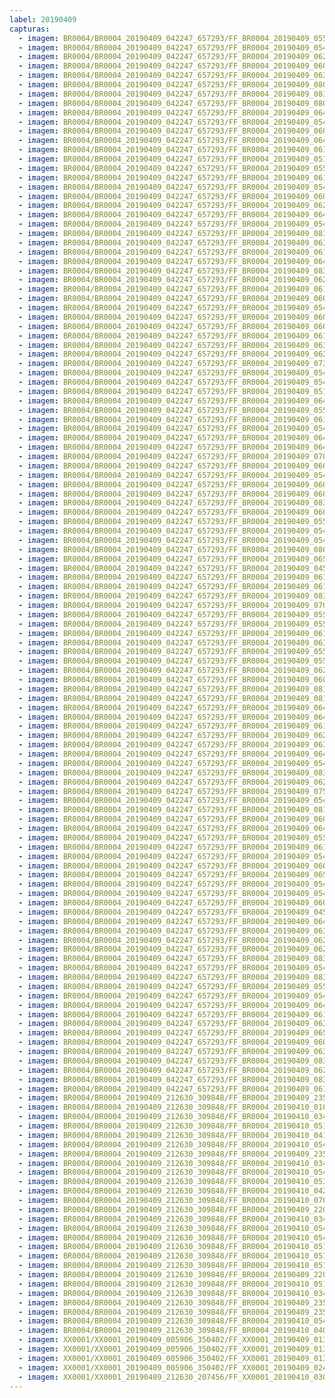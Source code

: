 ```yaml
---
label: 20190409
capturas:
  - imagem: BR0004/BR0004_20190409_042247_657293/FF_BR0004_20190409_055915_730_0142592.fits_maxpixel.jpg
  - imagem: BR0004/BR0004_20190409_042247_657293/FF_BR0004_20190409_054713_946_0124672.fits_maxpixel.jpg
  - imagem: BR0004/BR0004_20190409_042247_657293/FF_BR0004_20190409_062048_057_0174848.fits_maxpixel.jpg
  - imagem: BR0004/BR0004_20190409_042247_657293/FF_BR0004_20190409_060037_723_0144640.fits_maxpixel.jpg
  - imagem: BR0004/BR0004_20190409_042247_657293/FF_BR0004_20190409_063820_389_0200960.fits_maxpixel.jpg
  - imagem: BR0004/BR0004_20190409_042247_657293/FF_BR0004_20190409_080051_220_0323840.fits_maxpixel.jpg
  - imagem: BR0004/BR0004_20190409_042247_657293/FF_BR0004_20190409_083302_006_0371968.fits_maxpixel.jpg
  - imagem: BR0004/BR0004_20190409_042247_657293/FF_BR0004_20190409_080509_299_0330240.fits_maxpixel.jpg
  - imagem: BR0004/BR0004_20190409_042247_657293/FF_BR0004_20190409_064221_139_0206848.fits_maxpixel.jpg
  - imagem: BR0004/BR0004_20190409_042247_657293/FF_BR0004_20190409_054805_185_0125952.fits_maxpixel.jpg
  - imagem: BR0004/BR0004_20190409_042247_657293/FF_BR0004_20190409_060910_102_0157440.fits_maxpixel.jpg
  - imagem: BR0004/BR0004_20190409_042247_657293/FF_BR0004_20190409_064942_031_0217856.fits_maxpixel.jpg
  - imagem: BR0004/BR0004_20190409_042247_657293/FF_BR0004_20190409_061032_108_0159488.fits_maxpixel.jpg
  - imagem: BR0004/BR0004_20190409_042247_657293/FF_BR0004_20190409_051056_380_0070400.fits_maxpixel.jpg
  - imagem: BR0004/BR0004_20190409_042247_657293/FF_BR0004_20190409_055956_731_0143616.fits_maxpixel.jpg
  - imagem: BR0004/BR0004_20190409_042247_657293/FF_BR0004_20190409_061052_581_0160000.fits_maxpixel.jpg
  - imagem: BR0004/BR0004_20190409_042247_657293/FF_BR0004_20190409_054724_207_0124928.fits_maxpixel.jpg
  - imagem: BR0004/BR0004_20190409_042247_657293/FF_BR0004_20190409_060027_480_0144384.fits_maxpixel.jpg
  - imagem: BR0004/BR0004_20190409_042247_657293/FF_BR0004_20190409_062149_528_0176384.fits_maxpixel.jpg
  - imagem: BR0004/BR0004_20190409_042247_657293/FF_BR0004_20190409_064546_298_0211968.fits_maxpixel.jpg
  - imagem: BR0004/BR0004_20190409_042247_657293/FF_BR0004_20190409_054906_758_0127488.fits_maxpixel.jpg
  - imagem: BR0004/BR0004_20190409_042247_657293/FF_BR0004_20190409_083221_013_0370944.fits_maxpixel.jpg
  - imagem: BR0004/BR0004_20190409_042247_657293/FF_BR0004_20190409_063911_627_0202240.fits_maxpixel.jpg
  - imagem: BR0004/BR0004_20190409_042247_657293/FF_BR0004_20190409_061642_094_0168704.fits_maxpixel.jpg
  - imagem: BR0004/BR0004_20190409_042247_657293/FF_BR0004_20190409_064233_817_0207104.fits_maxpixel.jpg
  - imagem: BR0004/BR0004_20190409_042247_657293/FF_BR0004_20190409_083231_264_0371200.fits_maxpixel.jpg
  - imagem: BR0004/BR0004_20190409_042247_657293/FF_BR0004_20190409_062210_029_0176896.fits_maxpixel.jpg
  - imagem: BR0004/BR0004_20190409_042247_657293/FF_BR0004_20190409_061449_372_0165888.fits_maxpixel.jpg
  - imagem: BR0004/BR0004_20190409_042247_657293/FF_BR0004_20190409_060301_183_0148224.fits_maxpixel.jpg
  - imagem: BR0004/BR0004_20190409_042247_657293/FF_BR0004_20190409_054622_719_0123392.fits_maxpixel.jpg
  - imagem: BR0004/BR0004_20190409_042247_657293/FF_BR0004_20190409_060839_368_0156672.fits_maxpixel.jpg
  - imagem: BR0004/BR0004_20190409_042247_657293/FF_BR0004_20190409_060849_618_0156928.fits_maxpixel.jpg
  - imagem: BR0004/BR0004_20190409_042247_657293/FF_BR0004_20190409_061021_838_0159232.fits_maxpixel.jpg
  - imagem: BR0004/BR0004_20190409_042247_657293/FF_BR0004_20190409_063942_372_0203008.fits_maxpixel.jpg
  - imagem: BR0004/BR0004_20190409_042247_657293/FF_BR0004_20190409_062139_281_0176128.fits_maxpixel.jpg
  - imagem: BR0004/BR0004_20190409_042247_657293/FF_BR0004_20190409_073106_916_0279552.fits_maxpixel.jpg
  - imagem: BR0004/BR0004_20190409_042247_657293/FF_BR0004_20190409_054825_682_0126464.fits_maxpixel.jpg
  - imagem: BR0004/BR0004_20190409_042247_657293/FF_BR0004_20190409_054754_939_0125696.fits_maxpixel.jpg
  - imagem: BR0004/BR0004_20190409_042247_657293/FF_BR0004_20190409_051147_636_0071680.fits_maxpixel.jpg
  - imagem: BR0004/BR0004_20190409_042247_657293/FF_BR0004_20190409_064911_241_0217088.fits_maxpixel.jpg
  - imagem: BR0004/BR0004_20190409_042247_657293/FF_BR0004_20190409_055306_142_0133376.fits_maxpixel.jpg
  - imagem: BR0004/BR0004_20190409_042247_657293/FF_BR0004_20190409_061001_344_0158720.fits_maxpixel.jpg
  - imagem: BR0004/BR0004_20190409_042247_657293/FF_BR0004_20190409_054653_463_0124160.fits_maxpixel.jpg
  - imagem: BR0004/BR0004_20190409_042247_657293/FF_BR0004_20190409_064044_033_0204544.fits_maxpixel.jpg
  - imagem: BR0004/BR0004_20190409_042247_657293/FF_BR0004_20190409_064931_791_0217600.fits_maxpixel.jpg
  - imagem: BR0004/BR0004_20190409_042247_657293/FF_BR0004_20190409_070813_240_0245504.fits_maxpixel.jpg
  - imagem: BR0004/BR0004_20190409_042247_657293/FF_BR0004_20190409_060331_924_0148992.fits_maxpixel.jpg
  - imagem: BR0004/BR0004_20190409_042247_657293/FF_BR0004_20190409_054602_175_0122880.fits_maxpixel.jpg
  - imagem: BR0004/BR0004_20190409_042247_657293/FF_BR0004_20190409_060342_176_0149248.fits_maxpixel.jpg
  - imagem: BR0004/BR0004_20190409_042247_657293/FF_BR0004_20190409_060829_112_0156416.fits_maxpixel.jpg
  - imagem: BR0004/BR0004_20190409_042247_657293/FF_BR0004_20190409_083413_738_0373760.fits_maxpixel.jpg
  - imagem: BR0004/BR0004_20190409_042247_657293/FF_BR0004_20190409_060058_212_0145152.fits_maxpixel.jpg
  - imagem: BR0004/BR0004_20190409_042247_657293/FF_BR0004_20190409_055905_490_0142336.fits_maxpixel.jpg
  - imagem: BR0004/BR0004_20190409_042247_657293/FF_BR0004_20190409_054815_431_0126208.fits_maxpixel.jpg
  - imagem: BR0004/BR0004_20190409_042247_657293/FF_BR0004_20190409_054632_967_0123648.fits_maxpixel.jpg
  - imagem: BR0004/BR0004_20190409_042247_657293/FF_BR0004_20190409_080844_507_0335616.fits_maxpixel.jpg
  - imagem: BR0004/BR0004_20190409_042247_657293/FF_BR0004_20190409_065012_778_0218624.fits_maxpixel.jpg
  - imagem: BR0004/BR0004_20190409_042247_657293/FF_BR0004_20190409_045950_629_0054016.fits_maxpixel.jpg
  - imagem: BR0004/BR0004_20190409_042247_657293/FF_BR0004_20190409_061956_793_0173568.fits_maxpixel.jpg
  - imagem: BR0004/BR0004_20190409_042247_657293/FF_BR0004_20190409_061102_831_0160256.fits_maxpixel.jpg
  - imagem: BR0004/BR0004_20190409_042247_657293/FF_BR0004_20190409_083058_952_0368896.fits_maxpixel.jpg
  - imagem: BR0004/BR0004_20190409_042247_657293/FF_BR0004_20190409_070802_991_0245248.fits_maxpixel.jpg
  - imagem: BR0004/BR0004_20190409_042247_657293/FF_BR0004_20190409_055824_508_0141312.fits_maxpixel.jpg
  - imagem: BR0004/BR0004_20190409_042247_657293/FF_BR0004_20190409_055245_650_0132864.fits_maxpixel.jpg
  - imagem: BR0004/BR0004_20190409_042247_657293/FF_BR0004_20190409_061459_607_0166144.fits_maxpixel.jpg
  - imagem: BR0004/BR0004_20190409_042247_657293/FF_BR0004_20190409_063830_643_0201216.fits_maxpixel.jpg
  - imagem: BR0004/BR0004_20190409_042247_657293/FF_BR0004_20190409_055855_240_0142080.fits_maxpixel.jpg
  - imagem: BR0004/BR0004_20190409_042247_657293/FF_BR0004_20190409_055925_990_0142848.fits_maxpixel.jpg
  - imagem: BR0004/BR0004_20190409_042247_657293/FF_BR0004_20190409_062007_079_0173824.fits_maxpixel.jpg
  - imagem: BR0004/BR0004_20190409_042247_657293/FF_BR0004_20190409_060321_691_0148736.fits_maxpixel.jpg
  - imagem: BR0004/BR0004_20190409_042247_657293/FF_BR0004_20190409_081556_187_0346368.fits_maxpixel.jpg
  - imagem: BR0004/BR0004_20190409_042247_657293/FF_BR0004_20190409_081322_400_0342528.fits_maxpixel.jpg
  - imagem: BR0004/BR0004_20190409_042247_657293/FF_BR0004_20190409_064952_285_0218112.fits_maxpixel.jpg
  - imagem: BR0004/BR0004_20190409_042247_657293/FF_BR0004_20190409_064135_255_0205824.fits_maxpixel.jpg
  - imagem: BR0004/BR0004_20190409_042247_657293/FF_BR0004_20190409_061621_587_0168192.fits_maxpixel.jpg
  - imagem: BR0004/BR0004_20190409_042247_657293/FF_BR0004_20190409_062058_283_0175104.fits_maxpixel.jpg
  - imagem: BR0004/BR0004_20190409_042247_657293/FF_BR0004_20190409_063921_880_0202496.fits_maxpixel.jpg
  - imagem: BR0004/BR0004_20190409_042247_657293/FF_BR0004_20190409_064536_044_0211712.fits_maxpixel.jpg
  - imagem: BR0004/BR0004_20190409_042247_657293/FF_BR0004_20190409_054744_686_0125440.fits_maxpixel.jpg
  - imagem: BR0004/BR0004_20190409_042247_657293/FF_BR0004_20190409_083048_715_0368640.fits_maxpixel.jpg
  - imagem: BR0004/BR0004_20190409_042247_657293/FF_BR0004_20190409_062159_764_0176640.fits_maxpixel.jpg
  - imagem: BR0004/BR0004_20190409_042247_657293/FF_BR0004_20190409_075939_493_0322048.fits_maxpixel.jpg
  - imagem: BR0004/BR0004_20190409_042247_657293/FF_BR0004_20190409_054551_888_0122624.fits_maxpixel.jpg
  - imagem: BR0004/BR0004_20190409_042247_657293/FF_BR0004_20190409_081058_454_0338944.fits_maxpixel.jpg
  - imagem: BR0004/BR0004_20190409_042247_657293/FF_BR0004_20190409_060940_859_0158208.fits_maxpixel.jpg
  - imagem: BR0004/BR0004_20190409_042247_657293/FF_BR0004_20190409_064104_521_0205056.fits_maxpixel.jpg
  - imagem: BR0004/BR0004_20190409_042247_657293/FF_BR0004_20190409_055834_740_0141568.fits_maxpixel.jpg
  - imagem: BR0004/BR0004_20190409_042247_657293/FF_BR0004_20190409_061702_579_0169216.fits_maxpixel.jpg
  - imagem: BR0004/BR0004_20190409_042247_657293/FF_BR0004_20190409_054643_205_0123904.fits_maxpixel.jpg
  - imagem: BR0004/BR0004_20190409_042247_657293/FF_BR0004_20190409_060006_983_0143872.fits_maxpixel.jpg
  - imagem: BR0004/BR0004_20190409_042247_657293/FF_BR0004_20190409_065002_522_0218368.fits_maxpixel.jpg
  - imagem: BR0004/BR0004_20190409_042247_657293/FF_BR0004_20190409_054531_421_0122112.fits_maxpixel.jpg
  - imagem: BR0004/BR0004_20190409_042247_657293/FF_BR0004_20190409_054541_636_0122368.fits_maxpixel.jpg
  - imagem: BR0004/BR0004_20190409_042247_657293/FF_BR0004_20190409_060352_436_0149504.fits_maxpixel.jpg
  - imagem: BR0004/BR0004_20190409_042247_657293/FF_BR0004_20190409_045512_467_0047104.fits_maxpixel.jpg
  - imagem: BR0004/BR0004_20190409_042247_657293/FF_BR0004_20190409_064150_321_0206080.fits_maxpixel.jpg
  - imagem: BR0004/BR0004_20190409_042247_657293/FF_BR0004_20190409_063932_128_0202752.fits_maxpixel.jpg
  - imagem: BR0004/BR0004_20190409_042247_657293/FF_BR0004_20190409_062027_537_0174336.fits_maxpixel.jpg
  - imagem: BR0004/BR0004_20190409_042247_657293/FF_BR0004_20190409_062037_788_0174592.fits_maxpixel.jpg
  - imagem: BR0004/BR0004_20190409_042247_657293/FF_BR0004_20190409_083312_253_0372224.fits_maxpixel.jpg
  - imagem: BR0004/BR0004_20190409_042247_657293/FF_BR0004_20190409_054734_453_0125184.fits_maxpixel.jpg
  - imagem: BR0004/BR0004_20190409_042247_657293/FF_BR0004_20190409_083536_805_0375808.fits_maxpixel.jpg
  - imagem: BR0004/BR0004_20190409_042247_657293/FF_BR0004_20190409_055946_489_0143360.fits_maxpixel.jpg
  - imagem: BR0004/BR0004_20190409_042247_657293/FF_BR0004_20190409_054703_708_0124416.fits_maxpixel.jpg
  - imagem: BR0004/BR0004_20190409_042247_657293/FF_BR0004_20190409_064525_797_0211456.fits_maxpixel.jpg
  - imagem: BR0004/BR0004_20190409_042247_657293/FF_BR0004_20190409_061652_347_0168960.fits_maxpixel.jpg
  - imagem: BR0004/BR0004_20190409_042247_657293/FF_BR0004_20190409_063901_391_0201984.fits_maxpixel.jpg
  - imagem: BR0004/BR0004_20190409_042247_657293/FF_BR0004_20190409_065054_552_0219648.fits_maxpixel.jpg
  - imagem: BR0004/BR0004_20190409_042247_657293/FF_BR0004_20190409_060951_093_0158464.fits_maxpixel.jpg
  - imagem: BR0004/BR0004_20190409_042247_657293/FF_BR0004_20190409_063840_885_0201472.fits_maxpixel.jpg
  - imagem: BR0004/BR0004_20190409_042247_657293/FF_BR0004_20190409_083109_311_0369152.fits_maxpixel.jpg
  - imagem: BR0004/BR0004_20190409_042247_657293/FF_BR0004_20190409_062017_305_0174080.fits_maxpixel.jpg
  - imagem: BR0004/BR0004_20190409_042247_657293/FF_BR0004_20190409_083251_756_0371712.fits_maxpixel.jpg
  - imagem: BR0004/BR0004_20190409_042247_657293/FF_BR0004_20190409_061011_608_0158976.fits_maxpixel.jpg
  - imagem: BR0004/BR0004_20190409_212630_309848/FF_BR0004_20190409_235416_344_0219392.fits_maxpixel.jpg
  - imagem: BR0004/BR0004_20190409_212630_309848/FF_BR0004_20190410_010159_382_0320512.fits_maxpixel.jpg
  - imagem: BR0004/BR0004_20190409_212630_309848/FF_BR0004_20190410_034104_344_0557312.fits_maxpixel.jpg
  - imagem: BR0004/BR0004_20190409_212630_309848/FF_BR0004_20190410_051031_875_0690688.fits_maxpixel.jpg
  - imagem: BR0004/BR0004_20190409_212630_309848/FF_BR0004_20190410_041703_730_0611072.fits_maxpixel.jpg
  - imagem: BR0004/BR0004_20190409_212630_309848/FF_BR0004_20190410_054456_104_0741888.fits_maxpixel.jpg
  - imagem: BR0004/BR0004_20190409_212630_309848/FF_BR0004_20190409_235426_583_0219648.fits_maxpixel.jpg
  - imagem: BR0004/BR0004_20190409_212630_309848/FF_BR0004_20190410_034114_597_0557568.fits_maxpixel.jpg
  - imagem: BR0004/BR0004_20190409_212630_309848/FF_BR0004_20190410_054435_608_0741376.fits_maxpixel.jpg
  - imagem: BR0004/BR0004_20190409_212630_309848/FF_BR0004_20190410_053200_279_0722688.fits_maxpixel.jpg
  - imagem: BR0004/BR0004_20190409_212630_309848/FF_BR0004_20190410_042607_163_0624640.fits_maxpixel.jpg
  - imagem: BR0004/BR0004_20190409_212630_309848/FF_BR0004_20190410_070718_626_0864512.fits_maxpixel.jpg
  - imagem: BR0004/BR0004_20190409_212630_309848/FF_BR0004_20190409_220443_829_0056064.fits_maxpixel.jpg
  - imagem: BR0004/BR0004_20190409_212630_309848/FF_BR0004_20190410_034145_372_0558336.fits_maxpixel.jpg
  - imagem: BR0004/BR0004_20190409_212630_309848/FF_BR0004_20190410_054151_634_0737280.fits_maxpixel.jpg
  - imagem: BR0004/BR0004_20190409_212630_309848/FF_BR0004_20190410_054445_867_0741632.fits_maxpixel.jpg
  - imagem: BR0004/BR0004_20190409_212630_309848/FF_BR0004_20190410_051530_229_0698112.fits_maxpixel.jpg
  - imagem: BR0004/BR0004_20190409_212630_309848/FF_BR0004_20190410_051540_468_0698368.fits_maxpixel.jpg
  - imagem: BR0004/BR0004_20190409_212630_309848/FF_BR0004_20190410_051052_407_0691200.fits_maxpixel.jpg
  - imagem: BR0004/BR0004_20190409_212630_309848/FF_BR0004_20190409_220454_034_0056320.fits_maxpixel.jpg
  - imagem: BR0004/BR0004_20190409_212630_309848/FF_BR0004_20190410_051611_195_0699136.fits_maxpixel.jpg
  - imagem: BR0004/BR0004_20190409_212630_309848/FF_BR0004_20190410_034429_379_0562432.fits_maxpixel.jpg
  - imagem: BR0004/BR0004_20190409_212630_309848/FF_BR0004_20190409_235447_068_0220160.fits_maxpixel.jpg
  - imagem: BR0004/BR0004_20190409_212630_309848/FF_BR0004_20190409_235507_565_0220672.fits_maxpixel.jpg
  - imagem: BR0004/BR0004_20190409_212630_309848/FF_BR0004_20190410_054425_367_0741120.fits_maxpixel.jpg
  - imagem: BR0004/BR0004_20190409_212630_309848/FF_BR0004_20190410_040027_527_0586240.fits_maxpixel.jpg
  - imagem: XX0001/XX0001_20190409_005906_350402/FF_XX0001_20190409_013152_729_0028928.fits_maxpixel.jpg
  - imagem: XX0001/XX0001_20190409_005906_350402/FF_XX0001_20190409_013612_863_0032768.fits_maxpixel.jpg
  - imagem: XX0001/XX0001_20190409_005906_350402/FF_XX0001_20190409_013226_204_0029440.fits_maxpixel.jpg
  - imagem: XX0001/XX0001_20190409_005906_350402/FF_XX0001_20190409_024457_318_0091136.fits_maxpixel.jpg
  - imagem: XX0001/XX0001_20190409_212630_207456/FF_XX0001_20190410_030144_020_0341504.fits_maxpixel.jpg
---
```

